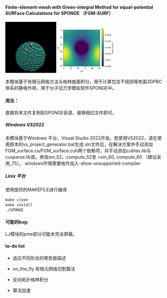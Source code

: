 #### Finite-element-mesh with Green-integral Method for equal-potential SURFace Calculations for SPONGE （FGM-SURF）

<img src="Picture/FGM_Surf_test_system.gif" alt="FGM_Surf_test_system" style="zoom: 67%;" /><img src="Picture/2D_potential.png" alt="image-20240724165944854" style="zoom: 33%;" />

本模块基于有限元网格方法与格林曲面积分，用于计算包含不规则等势面3DPBC体系的静电作用，用于分子动力学模拟软件SPONGE中。

#### 用法：

直接将本文件复制到SPONGE目录，替换相应文件即可。

##### Windows VS2022

本模块基于Windows 平台，Visual Studio 2022开发。若使用VS2022，请在使用原本的vs_project_generator.bat生成.sln文件后，在解决方案中手动添加FGM_surface.cu/FGM_surface.cuh两个依赖项，并手动添加cublas.lib与cusparse.lib库。修改sm_52、compute_52至 >sm_60, compute_60 （建议采用_75）。 windows环境需要格外加入-allow-unsupported-compiler 

##### Linix 平台

使用提供的MAKEFILE进行编译

```
make clean
make install
./SPONGE
```

#### 可能的bug:

LJ模块的pme部分可能未完全屏蔽。

#### to-do list

- 适应不同形状的等势面描述

- on_the_fly 有限元网格切割算法
- 反向拓扑格林积分
- 算法加速
